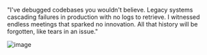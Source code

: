 "I've debugged codebases you wouldn't believe. Legacy systems cascading failures in production with no logs to retrieve.
I witnessed endless meetings that sparked no innovation. All that history will be forgotten, like tears in an issue."

![image](https://github.com/leodutra/leodutra/assets/444344/9d872d7a-4fac-44a0-81ec-bfee3c988d64)

<!--
**leodutra/leodutra** is a ✨ _special_ ✨ repository because its `README.md` (this file) appears on your GitHub profile.

Here are some ideas to get you started:

- 🔭 I’m currently working on ...
- 🌱 I’m currently learning ...
- 👯 I’m looking to collaborate on ...
- 🤔 I’m looking for help with ...
- 💬 Ask me about ...
- 📫 How to reach me: ...
- 😄 Pronouns: ...
- ⚡ Fun fact: ...
-->
